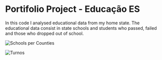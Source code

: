 # Portifolio Project - Educação ES

In this code I analysed educational data from my home state. The educational data consist in state schools and students who passed, failed and those who dropped out of school.

![Schools per Counties](output/images/escolaxmunicipios.png)

![Turnos](output/images/turno.png')
